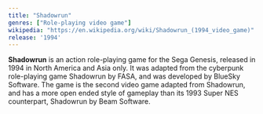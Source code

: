 ```yaml
---
title: "Shadowrun"
genres: ["Role-playing video game"]
wikipedia: "https://en.wikipedia.org/wiki/Shadowrun_(1994_video_game)"
release: '1994'
---
```

**Shadowrun** is an action role-playing game for the Sega Genesis, released in 1994 in North America and Asia only. It was adapted from the cyberpunk role-playing game Shadowrun by FASA, and was developed by BlueSky Software. The game is the second video game adapted from Shadowrun, and has a more open ended style of gameplay than its 1993 Super NES counterpart, Shadowrun by Beam Software. 
